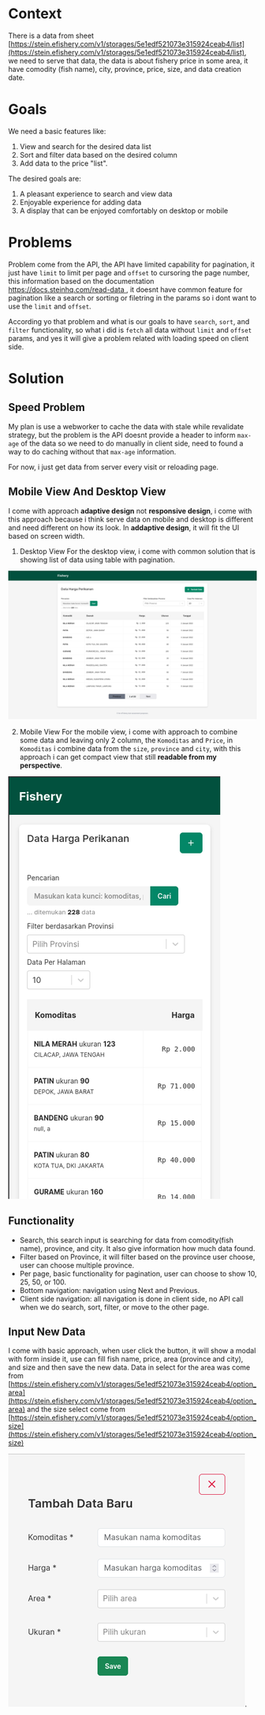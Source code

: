 # Context

There is a data from sheet [https://stein.efishery.com/v1/storages/5e1edf521073e315924ceab4/list](https://stein.efishery.com/v1/storages/5e1edf521073e315924ceab4/list), we need to serve that data, the data is about fishery price in some area, it have comodity (fish name), city, province, price, size, and data creation date.

# Goals

We need a basic features like:
1. View and search for the desired data list
2. Sort and filter data based on the desired column
3. Add data to the price "list".

The desired goals are:
1. A pleasant experience to search and view data
2. Enjoyable experience for adding data
3. A display that can be enjoyed comfortably on desktop or mobile

# Problems

Problem come from the API, the API have limited capability for pagination, it just have `limit` to limit per page and `offset` to cursoring the page number, this information based on the documentation [https://docs.steinhq.com/read-data ](https://docs.steinhq.com/read-data), it doesnt have common feature for pagination like a search or sorting or filetring in the params so i dont want to use the `limit` and `offset`.

According yo that problem and what is our goals to have `search`, `sort`, and `filter` functionality, so what i did is `fetch` all data without `limit` and `offset` params, and yes it will give a problem related with loading speed on client side.

# Solution

## Speed Problem

My plan is use a webworker to cache the data with stale while revalidate strategy, but the problem is the API doesnt provide a header to inform `max-age` of the data so we need to do manually in client side, need to found a way to do caching without that `max-age` information.

For now, i just get data from server every visit or reloading page.

## Mobile View And Desktop View

I come with approach __adaptive design__ not __responsive design__, i come with this approach because i think serve data on mobile and desktop is different and need different on how its look. In __addaptive design__, it will fit the UI based on screen width.

1. Desktop View
For the desktop view, i come with common solution that is showing list of data using table with pagination.

![Screenshot from desktop view](desktop-view.png)

2. Mobile View
For the mobile view, i come with approach to combine some data and leaving only 2 column, the `Komoditas` and `Price`, in `Komoditas` i combine data from the `size`, `province` and `city`, with this approach i can get compact view that still __readable from my perspective__.

![Screenshot from mobile view](mobile-view.png)

## Functionality

- Search, this search input is searching for data from comodity(fish name), province, and city. It also give information how much data found.
- Filter based on Province, it will filter based on the province user choose, user can choose multiple province.
- Per page, basic functionality for pagination, user can choose to show 10, 25, 50, or 100.
- Bottom navigation: navigation using Next and Previous.
- Client side navigation: all navigation is done in client side, no API call when we do search, sort, filter, or move to the other page.

## Input New Data

I come with basic approach, when user click the button, it will show a modal with form inside it, use can fill fish name, price, area (province and city), and size and then save the new data.
Data in select for the area was come from [https://stein.efishery.com/v1/storages/5e1edf521073e315924ceab4/option_area](https://stein.efishery.com/v1/storages/5e1edf521073e315924ceab4/option_area) and the size select come from [https://stein.efishery.com/v1/storages/5e1edf521073e315924ceab4/option_size](https://stein.efishery.com/v1/storages/5e1edf521073e315924ceab4/option_size)

![Tambah Data](tambah-data.png).
